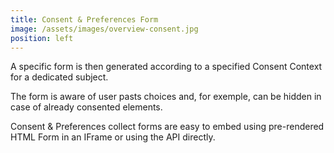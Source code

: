 ```yaml
---
title: Consent & Preferences Form
image: /assets/images/overview-consent.jpg
position: left
---
```


A specific form is then generated according to a specified Consent Context for a dedicated subject.  

The form is aware of user pasts choices and, for exemple, can be hidden in case of already consented elements.   

Consent & Preferences collect forms are easy to embed using pre-rendered HTML Form in an IFrame or using the API directly. 